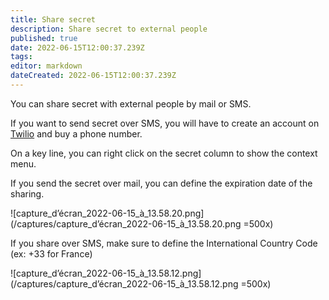 ```yaml
---
title: Share secret
description: Share secret to external people
published: true
date: 2022-06-15T12:00:37.239Z
tags: 
editor: markdown
dateCreated: 2022-06-15T12:00:37.239Z
---
```


You can share secret with external people by mail or SMS.

If you want to send secret over SMS, you will have to create an account on [Twilio](https://www.twilio.com/) and buy a phone number.

On a key line, you can right click on the secret column to show the context menu.


If you send the secret over mail, you can define the expiration date of the sharing.

![capture_d’écran_2022-06-15_à_13.58.20.png](/captures/capture_d’écran_2022-06-15_à_13.58.20.png =500x)

If you share over SMS, make sure to define the International Country Code (ex: +33 for France)

![capture_d’écran_2022-06-15_à_13.58.12.png](/captures/capture_d’écran_2022-06-15_à_13.58.12.png =500x)